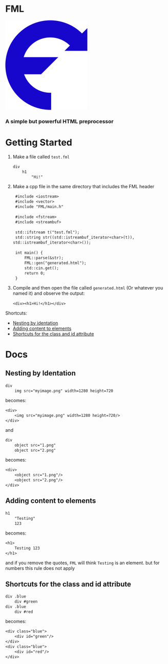 # FML
![FML logo](./Logo.png "FML logo")
### A simple but powerful HTML preprocessor

# Getting Started
1. Make a file called `test.fml`

	```
	div
  	    h1
	        "Hi!"
	```

2. Make a cpp file in the same directory that includes the FML header

        #include <iostream>
        #include <vector>
        #include "FML/main.h"
        
        #include <fstream>
        #include <streambuf>
        
        std::ifstream t("test.fml");
        std::string str((std::istreambuf_iterator<char>(t)), std::istreambuf_iterator<char>());
        
        int main() {
            FML::parse(&str);
            FML::gen("generated.html");
            std::cin.get();
            return 0;
        }
3. Compile and then open the file called `generated.html` (Or whatever you named it) and observe the output:

	`<div><h1>Hi!</h1></div>`

Shortcuts:
- [Nesting by identation](#nesting-by-identation)
- [Adding content to elements](#adding-content-to-elements)
- [Shortcuts for the class and id attribute](shortcuts-for-the-class-and-id-attribute)

# Docs
## Nesting by Identation
    div
        img src="myimage.png" width=1280 height=720
becomes:

    <div>
        <img src="myimage.png" width=1280 height=720/>
    </div>

and

    div
        object src="1.png"
        object src="2.png"
        
becomes:

    <div>
        <object src="1.png"/>
        <object src="2.png"/>
    </div>

## Adding content to elements
    h1
        "Testing"
        123
        
becomes:

    <h1>
        Testing 123
    </h1>
    
and if you remove the quotes, `FML` will think `Testing` is an element.
but for numbers this rule does not apply

## Shortcuts for the class and id attribute
    div .blue
        div #green
    div .blue
        div #red

becomes:

    <div class="blue">
        <div id="green"/>
    </div>
    <div class="blue">
        <div id="red"/>
    </div>
